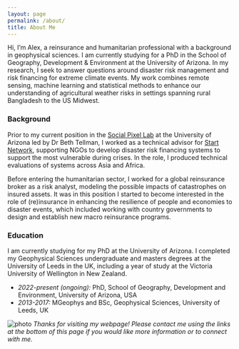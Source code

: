 ```yaml
---
layout: page
permalink: /about/
title: About Me
---
```


Hi, I’m Alex, a reinsurance and humanitarian professional with a background in geophysical sciences. I am currently studying for a PhD in the School of Geography, Development & Environment at the University of Arizona. In my research, I seek to answer questions around disaster risk management and risk financing for extreme climate events. My work combines remote sensing, machine learning and statistical methods to enhance our understanding of agricultural weather risks in settings spanning rural Bangladesh to the US Midwest.

### Background

Prior to my current position in the [Social Pixel Lab](https://beth-tellman.github.io/) at the University of Arizona led by Dr Beth Tellman, I worked as a technical advisor for [Start Network](https://startnetwork.org/), supporting NGOs to develop disaster risk financing systems to support the most vulnerable during crises. In the role, I produced technical evaluations of systems across Asia and Africa.

Before entering the humanitarian sector, I worked for a global reinsurance broker as a risk analyst, modeling the possible impacts of catastrophes on insured assets. It was in this position I started to become interested in the role of (re)insurance in enhancing the resilience of people and economies to disaster events, which included working with country governments to design and establish new macro reinsurance programs.

### Education

I am currently studying for my PhD at the University of Arizona. I completed my Geophysical Sciences undergraduate and masters degrees at the University of Leeds in the UK, including a year of study at the Victoria University of Wellington in New Zealand.

* _2022-present (ongoing):_ PhD, School of Geography, Development and Environment, University of Arizona, USA
* _2013-2017:_ MGeophys and BSc, Geophysical Sciences, University of Leeds, UK


![photo](../images/alex.jpg "Photo")
_Thanks for visiting my webpage! Please contact me using the links at the bottom of this page if you would like more information or to connect with me._